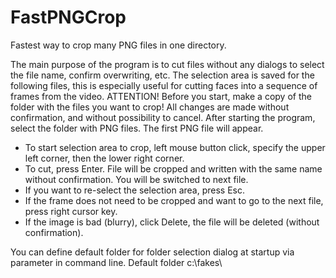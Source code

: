 # FastPNGCrop
Fastest way to crop many PNG files in one directory.

The main purpose of the program is to cut files without any dialogs to select the file name, confirm overwriting, etc. The selection area is saved for the following files, this is especially useful for cutting faces into a sequence of frames from the video.
ATTENTION! Before you start, make a copy of the folder with the files you want to crop! All changes are made without confirmation, and without possibility to cancel.
After starting the program, select the folder with PNG files. The first PNG file will appear.
 - To start selection area to crop, left mouse button click, specify the upper left corner, then the lower right corner.
 - To cut, press Enter. File will be cropped and written with the same name without confirmation. You will be switched to next file.
 - If you want to re-select the selection area, press Esc. 
 - If the frame does not need to be cropped and want to go to the next file, press right cursor key. 
 - If the image is bad (blurry), click Delete, the file will be deleted (without confirmation).

You can define default folder for folder selection dialog at startup via parameter in command line. Default folder c:\fakes\
